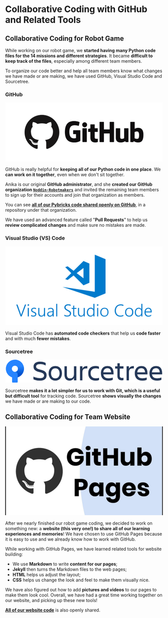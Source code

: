 # Collaborative Coding with GitHub and Related Tools

## Collaborative Coding for Robot Game

While working on our robot game, we __started having many Python code files for the 14 missions and different strategies__. It became __difficult to keep track of the files__, especially among different team members.

To organize our code better and help all team members know what changes we have made or are making, we have used GitHub, Visual Studio Code and Sourcetree.

### GitHub

![GitHub](Media/Images/Learned-Tools/GitHub.png)

GitHub is really helpful for __keeping all of our Python code in one place__. We __can work on it together__, even when we don't sit together.

Anika is our original __GitHub administrator__, and she __created our GitHub organization [`Noddin-Robotmakers`](https://github.com/Noddin-RobotMakers)__ and invited the remaining team members to sign up for their accounts and join that organization as members.

You can see [__all of our Pybricks code shared openly on GitHub__](https://github.com/Noddin-RobotMakers/RobotMakers-FLLChallenge-Masterpiece), in a repository under that organization.

We have used an advanced feature called "__Pull Requests__" to help us __review complicated changes__ and make sure no mistakes are made.

### Visual Studio (VS) Code

![GitHub](Media/Images/Learned-Tools/Visual-Studio-Code.png)

Visual Studio Code has __automated code checkers__ that help us __code faster__ and with much __fewer mistakes__.

### Sourcetree

![Sourcetree](Media/Images/Learned-Tools/Sourcetree.png)

Sourcetree __makes it a lot simpler for us to work with Git, which is a useful but difficult tool__ for tracking code. Sourcetree __shows visually the changes__ we have made or are making to our code.

## Collaborative Coding for Team Website

![GitHub Pages](Media/Images/Learned-Tools/GitHub-Pages.jpg)

After we nearly finished our robot game coding, we decided to work on something new: a __website (this very one!) to share all of our learning experiences and memories__! We have chosen to use GitHub Pages because it is easy to use and we already know how to work with GitHub.

While working with GitHub Pages, we have learned related tools for website building:

- We use __Markdown__ to write __content for our pages__;
- __Jekyll__ then turns the Markdown files to the web pages;
- __HTML__ helps us adjust the layout;
- __CSS__ helps us change the look and feel to make them visually nice.

We have also figured out how to add __pictures and videos__ to our pages to make them look cool. Overall, we have had a great time working together on our website, and picking up these new tools!

[__All of our website code__](https://github.com/Noddin-RobotMakers/Website) is also openly shared.
